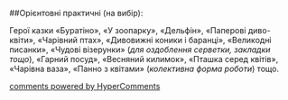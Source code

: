 <div id="hypercomments_widget" class="js-hypercomments-widget invisible"></div>

##Орієнтовні практичні (на вибір):

Герої казки «Буратіно», «У зоопарку», «Дельфін», «Паперові диво-квіти», «Чарівний птах», «Дивовижні коники і баранці»,  «Великодні писанки», «Чудові візерунки» (*для оздоблення серветки, закладки тощо*), «Гарний посуд», «Весняний килимок», «Пташка серед квітів», «Чарівна ваза», «Панно з квітами» (*колективна форма роботи*) тощо.


<div class="js-hypercomments-container">
    <a href="http://hypercomments.com" class="hc-link" title="comments widget">comments powered by HyperComments</a>
</div>